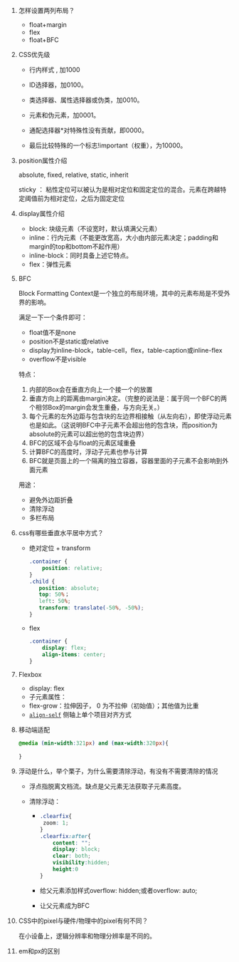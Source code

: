 1. 怎样设置两列布局？ 

   + float+margin
   + flex
   + float+BFC

2. CSS优先级 

   + 行内样式 ,  加1000

   - ID选择器，加0100。

   - 类选择器、属性选择器或伪类，加0010。

   - 元素和伪元素，加0001。

   - 通配选择器\*对特殊性没有贡献，即0000。

   - 最后比较特殊的一个标志!important（权重），为10000。

     

3. position属性介绍

   absolute, fixed, relative,  static,  inherit

   sticky ： 粘性定位可以被认为是相对定位和固定定位的混合。元素在跨越特定阈值前为相对定位，之后为固定定位 

   

4. display属性介绍

   + block: 块级元素（不设宽时，默认填满父元素）
   + inline：行内元素（不能更改宽高，大小由内部元素决定；padding和margin的top和bottom不起作用）
   + inline-block：同时具备上述它特点。
   + flex：弹性元素

   

5. BFC

   Block Formatting Context是一个独立的布局环境，其中的元素布局是不受外界的影响。

   满足一下一个条件即可：

   + float值不是none
   + position不是static或relative
   + display为inline-block，table-cell，flex，table-caption或inline-flex
   + overflow不是visible

   特点：

   1. 内部的Box会在垂直方向上一个接一个的放置
   2. 垂直方向上的距离由margin决定。（完整的说法是：属于同一个BFC的两个相邻Box的margin会发生重叠，与方向无关。）
   3. 每个元素的左外边距与包含块的左边界相接触（从左向右），即使浮动元素也是如此。（这说明BFC中子元素不会超出他的包含块，而position为absolute的元素可以超出他的包含块边界）
   4. BFC的区域不会与float的元素区域重叠
   5. 计算BFC的高度时，浮动子元素也参与计算
   6. BFC就是页面上的一个隔离的独立容器，容器里面的子元素不会影响到外面元素

   用途：

   + 避免外边距折叠
   + 清除浮动
   + 多栏布局

   

6. css有哪些垂直水平居中方式？

   + 绝对定位 + transform

     ```css
     .container {
         position: relative;
     }
     .child {
     	position: absolute;
     	top: 50%；
     	left: 50%;
     	transform: translate(-50%, -50%);
     }
     ```

   + flex

     ```css
     .container {
         display: flex;
         align-items: center;
     }
     ```

     

7. Flexbox

   + display: flex
   +  子元素属性：
     + flex-grow：拉伸因子， 0 为不拉伸（初始值）；其他值为比重
     + [`align-self`](https://developer.mozilla.org/zh-CN/docs/Web/CSS/align-self) 侧轴上单个项目对齐方式

8. 移动端适配

   ```css
   @media (min-width:321px) and (max-width:320px){
   	
   }
   ```

9. 浮动是什么，举个栗子，为什么需要清除浮动，有没有不需要清除的情况 

   + 浮点指脱离文档流。缺点是父元素无法获取子元素高度。

   + 清除浮动：

     + ```CSS
       .clearfix{
       	zoom: 1;
       }
       .clearfix:after{
           content: "";
           display: block;
           clear: both;
           visibility:hidden;
           height:0
       }
       ```

     + 给父元素添加样式overflow: hidden;或者overflow: auto;

     + 让父元素成为BFC

       

10. CSS中的pixel与硬件/物理中的pixel有何不同？

    在小设备上，逻辑分辨率和物理分辨率是不同的。

    

11. em和px的区别 
